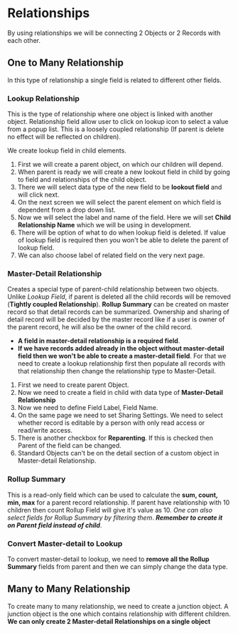 # Relationships
By using relationships we will be connecting 2 Objects or 2 Records with each other.

## One to Many Relationship
In this type of relationship a single field is related to different other fields.

### Lookup Relationship
This is the type of relationship where one object is linked with another object. Relationship field allow user to click on lookup icon to select a value from a popup list. This is a loosely coupled relationship (If parent is delete no effect will be reflected on children).

We create lookup field in child elements.
1. First we will create a parent object, on which our children will depend.
2. When parent is ready we will create a new lookout field in child by going to field and relationships of the child object.
3. There we will select data type of the new field to be **lookout field** and will click next.
4. On the next screen we will select the parent element on which field is dependent from a drop down list.
5. Now we will select the label and name of the field. Here we will set **Child Relationship Name** which we will be using in development.
6. There will be option of what to do when lookup field is deleted. If value of lookup field is required then you won't be able to delete the parent of lookup field.
7. We can also choose label of related field on the very next page.

### Master-Detail Relationship
Creates a special type of parent-child relationship between two objects. Unlike *Lookup Field*, if parent is deleted all the child records will be removed (**Tightly coupled Relationship**).  **Rollup Summary** can be created on master record so that detail records can be summarized. Ownership and sharing of detail record will be decided by the master record like if a user is owner of the parent record, he will also be the owner of the child record. 
- **A field in master-detail relationship is a required field**.
- **If we have records added already in the object without master-detail field then we won't be able to create a master-detail field**. For that we need to create a lookup relationship first then populate all records with that relationship then change the relationship type to Master-Detail.

1. First we need to create parent Object.
2. Now we need to create a field in child with data type of **Master-Detail Relationship** 
3. Now we need to define Field Label, Field Name.
4. On the same page we need to set Sharing Settings. We need to select whether record is editable by a person with only read access or read/write access.
5. There is another checkbox for **Reparenting**. If this is checked then Parent of the field can be changed. 
6. Standard Objects can't be on the detail section of a custom object in Master-detail Relationship.

### Rollup Summary
This is a read-only field which can be used to calculate the **sum, count, min, max** for a parent record relationship. If parent have relationship with 10 children then count Rollup Field will give it's value as 10.
*One can also select fields for Rollup Summary by filtering them*. ***Remember to create it on Parent field instead of child***.

### Convert Master-detail to Lookup
To convert master-detail to lookup, we need to **remove all the Rollup Summary** fields from parent and then we can simply change the data type.

## Many to Many Relationship 
To create many to many relationship, we need to create a junction object. A junction object is the one which contains relationship with different children.
**We can only create 2 Master-detail Relationships on a single object**
